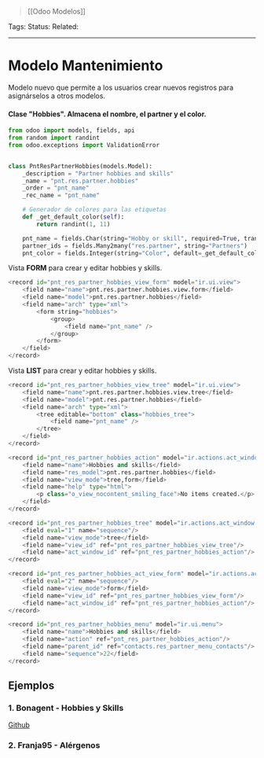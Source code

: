 > [[Odoo Modelos]]

Tags: 
Status: 
Related: 

___

# Modelo Mantenimiento

Modelo nuevo que permite a los usuarios crear nuevos registros para asignárselos a otros modelos.


#### Clase "Hobbies". Almacena el nombre, el partner y el color.
```python
from odoo import models, fields, api
from random import randint
from odoo.exceptions import ValidationError


class PntResPartnerHobbies(models.Model):
    _description = "Partner hobbies and skills"
    _name = "pnt.res.partner.hobbies"
    _order = "pnt_name"
    _rec_name = "pnt_name"

	# Generador de colores para las etiquetas
    def _get_default_color(self):
        return randint(1, 11)

    pnt_name = fields.Char(string="Hobby or skill", required=True, translate=True)
    partner_ids = fields.Many2many("res.partner", string="Partners")
    pnt_color = fields.Integer(string="Color", default=_get_default_color)
```

Vista **FORM** para crear y editar hobbies y skills.
```python
<record id="pnt_res_partner_hobbies_view_form" model="ir.ui.view">  
	<field name="name">pnt.res.partner.hobbies.view.form</field>  
	<field name="model">pnt.res.partner.hobbies</field>  
	<field name="arch" type="xml">  
		<form string="hobbies">  
			<group>  
				<field name="pnt_name" />  
			</group>  
		</form>  
	</field>  
</record>
```

Vista **LIST** para crear y editar hobbies y skills.
```python  
<record id="pnt_res_partner_hobbies_view_tree" model="ir.ui.view">  
	<field name="name">pnt.res.partner.hobbies.view.tree</field>  
	<field name="model">pnt.res.partner.hobbies</field>  
	<field name="arch" type="xml">  
		<tree editable="bottom" class="hobbies_tree">  
			<field name="pnt_name" />  
		</tree>  
	</field>  
</record>
```


```python
<record id="pnt_res_partner_hobbies_action" model="ir.actions.act_window">  
	<field name="name">Hobbies and skills</field>  
	<field name="res_model">pnt.res.partner.hobbies</field>  
	<field name="view_mode">tree,form</field>  
	<field name="help" type="html">  
		<p class="o_view_nocontent_smiling_face">No items created.</p>  
	</field>  
</record>  
```

```python
<record id="pnt_res_partner_hobbies_tree" model="ir.actions.act_window.view">  
	<field eval="1" name="sequence"/>  
	<field name="view_mode">tree</field>  
	<field name="view_id" ref="pnt_res_partner_hobbies_view_tree"/>  
	<field name="act_window_id" ref="pnt_res_partner_hobbies_action"/>  
</record>  
```
  
```python
<record id="pnt_res_partner_hobbies_act_view_form" model="ir.actions.act_window.view">  
	<field eval="2" name="sequence"/>  
	<field name="view_mode">form</field>  
	<field name="view_id" ref="pnt_res_partner_hobbies_view_form"/>  
	<field name="act_window_id" ref="pnt_res_partner_hobbies_action"/>  
</record>  
```
  
```python
<record id="pnt_res_partner_hobbies_menu" model="ir.ui.menu">  
	<field name="name">Hobbies and skills</field>  
	<field name="action" ref="pnt_res_partner_hobbies_action"/>  
	<field name="parent_id" ref="contacts.res_partner_menu_contacts"/>  
	<field name="sequence">22</field>  
</record>  
```

## Ejemplos

### 1. Bonagent - Hobbies y Skills
[Github](https://github.com/puntsistemes/bona-gent_odoo/pull/44/commits/8378d1e09d1d3c4e87bd098ae3f39e6e1860696e#diff-8b857d45237d44ffe08a8959e63446c96c803486e5256a39dd6be3b994280403)

### 2. Franja95 - Alérgenos


